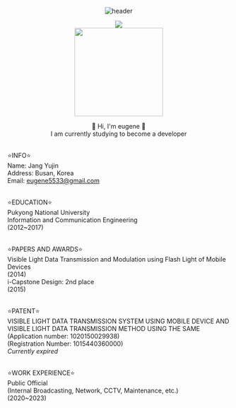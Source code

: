 <div align="center">
  
  ![header](https://capsule-render.vercel.app/api?type=Cylinder&color=6731A1&text=EUDINGDING&fontColor=ffea00)  

  <a href="https://www.instagram.com/eudingding/">
  <img src="https://img.shields.io/badge/Instagram-E4405F?style=flat-square&logo=Java&logoColor=white"/> <br/>
  <img src="https://github.com/eudingding/eudingding/assets/133102699/401ddb98-bb69-4072-a7b0-b2a6d61917b7" width="200">

  </a>

  :sparkling_heart:
  Hi, I'm eugene
  :sparkling_heart:
  <br/>
  I am currently studying to become a developer
  <br/> <br/>
    
</div>
  
  :star:INFO:star:
  <br/>
  Name: Jang Yujin <br/>
  Address: Busan, Korea <br/>
  Email: eugene5533@gmail.com
  <br/><br/>
  
  :star:EDUCATION:star:
  <br/>
  Pukyong National University<br/>
  Information and Communication Engineering <br/>
  (2012~2017)
  <br/><br/>

  :star:PAPERS AND AWARDS:star:
  <br/>
  Visible Light Data Transmission and Modulation using Flash Light of Mobile Devices <br/>
  (2014) <br/>
  i-Capstone Design: 2nd place <br/>
  (2015)
  <br/><br/>

  :star:PATENT:star:
  <br/>
  VISIBLE LIGHT DATA TRANSMISSION SYSTEM USING MOBILE DEVICE AND VISIBLE LIGHT DATA TRANSMISSION METHOD USING THE SAME<br/>
  (Application number: 1020150029938) <br/>
  (Registration Number: 1015440360000) <br/>
  *Currently expired*
  <br/><br/>
  

  :star:WORK EXPERIENCE:star:
  <br/>
  Public Official <br/>
  (Internal Broadcasting, Network, CCTV, Maintenance, etc.)<br/>
  (2020~2023)
  
  





